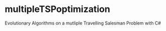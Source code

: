multipleTSPoptimization
=======================

Evolutionary Algorithms on a mutliple Travelling Salesman Problem with C#
